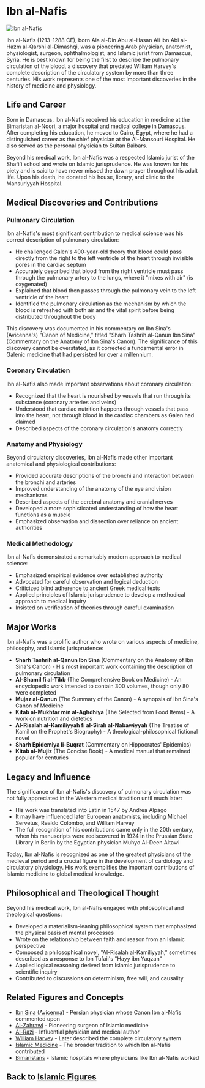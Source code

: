 # Ibn al-Nafis

![Ibn al-Nafis](../../images/ibn_al_nafis.jpg)

Ibn al-Nafis (1213-1288 CE), born Ala al-Din Abu al-Hasan Ali ibn Abi al-Hazm al-Qarshi al-Dimashqi, was a pioneering Arab physician, anatomist, physiologist, surgeon, ophthalmologist, and Islamic jurist from Damascus, Syria. He is best known for being the first to describe the pulmonary circulation of the blood, a discovery that predated William Harvey's complete description of the circulatory system by more than three centuries. His work represents one of the most important discoveries in the history of medicine and physiology.

## Life and Career

Born in Damascus, Ibn al-Nafis received his education in medicine at the Bimaristan al-Noori, a major hospital and medical college in Damascus. After completing his education, he moved to Cairo, Egypt, where he had a distinguished career as the chief physician at the Al-Mansouri Hospital. He also served as the personal physician to Sultan Baibars.

Beyond his medical work, Ibn al-Nafis was a respected Islamic jurist of the Shafi'i school and wrote on Islamic jurisprudence. He was known for his piety and is said to have never missed the dawn prayer throughout his adult life. Upon his death, he donated his house, library, and clinic to the Mansuriyyah Hospital.

## Medical Discoveries and Contributions

### Pulmonary Circulation

Ibn al-Nafis's most significant contribution to medical science was his correct description of pulmonary circulation:

- He challenged Galen's 400-year-old theory that blood could pass directly from the right to the left ventricle of the heart through invisible pores in the cardiac septum
- Accurately described that blood from the right ventricle must pass through the pulmonary artery to the lungs, where it "mixes with air" (is oxygenated)
- Explained that blood then passes through the pulmonary vein to the left ventricle of the heart
- Identified the pulmonary circulation as the mechanism by which the blood is refreshed with both air and the vital spirit before being distributed throughout the body

This discovery was documented in his commentary on Ibn Sina's (Avicenna's) "Canon of Medicine," titled "Sharh Tashrih al-Qanun Ibn Sina" (Commentary on the Anatomy of Ibn Sina's Canon). The significance of this discovery cannot be overstated, as it corrected a fundamental error in Galenic medicine that had persisted for over a millennium.

### Coronary Circulation

Ibn al-Nafis also made important observations about coronary circulation:

- Recognized that the heart is nourished by vessels that run through its substance (coronary arteries and veins)
- Understood that cardiac nutrition happens through vessels that pass into the heart, not through blood in the cardiac chambers as Galen had claimed
- Described aspects of the coronary circulation's anatomy correctly

### Anatomy and Physiology

Beyond circulatory discoveries, Ibn al-Nafis made other important anatomical and physiological contributions:

- Provided accurate descriptions of the bronchi and interaction between the bronchi and arteries
- Improved understanding of the anatomy of the eye and vision mechanisms
- Described aspects of the cerebral anatomy and cranial nerves
- Developed a more sophisticated understanding of how the heart functions as a muscle
- Emphasized observation and dissection over reliance on ancient authorities

### Medical Methodology

Ibn al-Nafis demonstrated a remarkably modern approach to medical science:

- Emphasized empirical evidence over established authority
- Advocated for careful observation and logical deduction
- Criticized blind adherence to ancient Greek medical texts
- Applied principles of Islamic jurisprudence to develop a methodical approach to medical inquiry
- Insisted on verification of theories through careful examination

## Major Works

Ibn al-Nafis was a prolific author who wrote on various aspects of medicine, philosophy, and Islamic jurisprudence:

- **Sharh Tashrih al-Qanun Ibn Sina** (Commentary on the Anatomy of Ibn Sina's Canon) - His most important work containing the description of pulmonary circulation
- **Al-Shamil fi al-Tibb** (The Comprehensive Book on Medicine) - An encyclopedic work intended to contain 300 volumes, though only 80 were completed
- **Mujaz al-Qanun** (The Summary of the Canon) - A synopsis of Ibn Sina's Canon of Medicine
- **Kitab al-Mukhtar min al-Aghdhiya** (The Selected from Food Items) - A work on nutrition and dietetics
- **Al-Risalah al-Kamiliyyah fi al-Sirah al-Nabawiyyah** (The Treatise of Kamil on the Prophet's Biography) - A theological-philosophical fictional novel
- **Sharh Epidemiya li-Buqrat** (Commentary on Hippocrates' Epidemics)
- **Kitab al-Mujiz** (The Concise Book) - A medical manual that remained popular for centuries

## Legacy and Influence

The significance of Ibn al-Nafis's discovery of pulmonary circulation was not fully appreciated in the Western medical tradition until much later:

- His work was translated into Latin in 1547 by Andrea Alpago
- It may have influenced later European anatomists, including Michael Servetus, Realdo Colombo, and William Harvey
- The full recognition of his contributions came only in the 20th century, when his manuscripts were rediscovered in 1924 in the Prussian State Library in Berlin by the Egyptian physician Muhyo Al-Deen Altawi

Today, Ibn al-Nafis is recognized as one of the greatest physicians of the medieval period and a crucial figure in the development of cardiology and circulatory physiology. His work exemplifies the important contributions of Islamic medicine to global medical knowledge.

## Philosophical and Theological Thought

Beyond his medical work, Ibn al-Nafis engaged with philosophical and theological questions:

- Developed a materialism-leaning philosophical system that emphasized the physical basis of mental processes
- Wrote on the relationship between faith and reason from an Islamic perspective
- Composed a philosophical novel, "Al-Risalah al-Kamiliyyah," sometimes described as a response to Ibn Tufail's "Hayy ibn Yaqzan"
- Applied logical reasoning derived from Islamic jurisprudence to scientific inquiry
- Contributed to discussions on determinism, free will, and causality

## Related Figures and Concepts

- [Ibn Sina (Avicenna)](./ibn_sina.md) - Persian physician whose Canon Ibn al-Nafis commented upon
- [Al-Zahrawi](./zahrawi.md) - Pioneering surgeon of Islamic medicine
- [Al-Razi](./razi.md) - Influential physician and medical author
- [William Harvey](../history/islamic_golden_age.md) - Later described the complete circulatory system
- [Islamic Medicine](../history/islamic_golden_age.md) - The broader tradition to which Ibn al-Nafis contributed
- [Bimaristans](../practices/social_welfare.md) - Islamic hospitals where physicians like Ibn al-Nafis worked

## Back to [Islamic Figures](./README.md)
